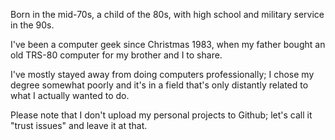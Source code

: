 Born in the mid-70s, a child of the 80s, with high school and military service in the 90s.

I've been a computer geek since Christmas 1983, when my father bought an old TRS-80 computer for my brother and I to share.

I've mostly stayed away from doing computers professionally; I chose my degree somewhat poorly and it's in a field that's only distantly related to what I actually wanted to do.

Please note that I don't upload my personal projects to Github; let's call it "trust issues" and leave it at that.

<!---
eriksiers/eriksiers is a ✨ special ✨ repository because its `README.md` (this file) appears on your GitHub profile.
You can click the Preview link to take a look at your changes.
--->

